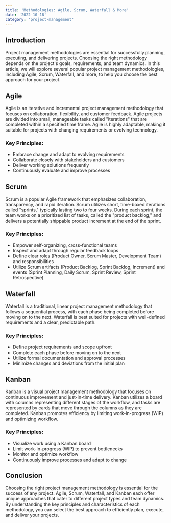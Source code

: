 ```yaml
---
title: 'Methodologies: Agile, Scrum, Waterfall & More'
date: '2022-10-18'
category: 'project-management'
---
```


## Introduction

Project management methodologies are essential for successfully planning, executing, and delivering projects. Choosing the right methodology depends on the project's goals, requirements, and team dynamics. In this article, we will explore several popular project management methodologies, including Agile, Scrum, Waterfall, and more, to help you choose the best approach for your project.

## Agile

Agile is an iterative and incremental project management methodology that focuses on collaboration, flexibility, and customer feedback. Agile projects are divided into small, manageable tasks called "iterations" that are completed within a specified time frame. Agile is highly adaptable, making it suitable for projects with changing requirements or evolving technology.

### Key Principles:

- Embrace change and adapt to evolving requirements
- Collaborate closely with stakeholders and customers
- Deliver working solutions frequently
- Continuously evaluate and improve processes

## Scrum

Scrum is a popular Agile framework that emphasizes collaboration, transparency, and rapid iteration. Scrum utilizes short, time-boxed iterations called "sprints," typically lasting two to four weeks. During each sprint, the team works on a prioritized list of tasks, called the "product backlog," and delivers a potentially shippable product increment at the end of the sprint.

### Key Principles:

- Empower self-organizing, cross-functional teams
- Inspect and adapt through regular feedback loops
- Define clear roles (Product Owner, Scrum Master, Development Team) and responsibilities
- Utilize Scrum artifacts (Product Backlog, Sprint Backlog, Increment) and events (Sprint Planning, Daily Scrum, Sprint Review, Sprint Retrospective)

## Waterfall

Waterfall is a traditional, linear project management methodology that follows a sequential process, with each phase being completed before moving on to the next. Waterfall is best suited for projects with well-defined requirements and a clear, predictable path.

### Key Principles:

- Define project requirements and scope upfront
- Complete each phase before moving on to the next
- Utilize formal documentation and approval processes
- Minimize changes and deviations from the initial plan

## Kanban

Kanban is a visual project management methodology that focuses on continuous improvement and just-in-time delivery. Kanban utilizes a board with columns representing different stages of the workflow, and tasks are represented by cards that move through the columns as they are completed. Kanban promotes efficiency by limiting work-in-progress (WIP) and optimizing workflow.

### Key Principles:

- Visualize work using a Kanban board
- Limit work-in-progress (WIP) to prevent bottlenecks
- Monitor and optimize workflow
- Continuously improve processes and adapt to change

## Conclusion

Choosing the right project management methodology is essential for the success of any project. Agile, Scrum, Waterfall, and Kanban each offer unique approaches that cater to different project types and team dynamics. By understanding the key principles and characteristics of each methodology, you can select the best approach to efficiently plan, execute, and deliver your projects.
